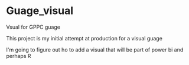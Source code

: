 # Guage_visual
Vsual for GPPC guage

This project is my initial attempt at production for a visual guage

I'm going to figure out ho to add a visual that will be part of power bi and perhaps R

